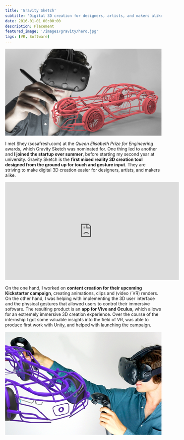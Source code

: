 ```yaml
---
title: 'Gravity Sketch'
subtitle: 'Digital 3D creation for designers, artists, and makers alike'
date: 2016-01-01 00:00:00
description: Placement
featured_image: '/images/gravity/hero.jpg'
tags: [VR, Software]
---
```


![](/images/gravity/hero.jpg)

I met Shey (sosafresh.com) at the *Queen Elisabeth Prize for Engineering* awards, which Gravity Sketch was nominated for. One thing led to another and **I joined the startup over summer**, before starting my second year at university. Gravity Sketch is the **first mixed reality 3D creation tool designed from the ground up for touch and gesture input**. They are striving to make digital 3D creation easier for designers, artists, and makers alike.

<iframe width="560" height="315" src="https://www.youtube.com/embed/iQEgXfJW2CM" frameborder="0" allow="accelerometer; autoplay; encrypted-media; gyroscope; picture-in-picture" allowfullscreen></iframe>

On the one hand, I worked on **content creation for their upcoming Kickstarter campaign**, creating animations, clips and (video / VR) renders. On the other hand, I was helping with implementing the 3D user interface and the physical gestures that allowed users to control their immersive software. The resulting product is an **app for Vive and Oculus**, which allows for an extremely immersive 3D creation experience. Over the course of the internship I got some valuable insights into the field of VR, was able to produce first work with Unity, and helped with launching the campaign. 

![](/images/gravity/1.jpg)
